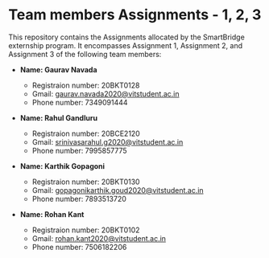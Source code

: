 # Team members Assignments - 1, 2, 3
This repository contains the Assignments allocated by the SmartBridge externship program. It encompasses Assignment 1, Assignment 2, and Assignment 3 of the following team members:

* **Name: Gaurav Navada**
  * Registraion number: 20BKT0128
  * Gmail: gaurav.navada2020@vitstudent.ac.in
  * Phone number: 7349091444

* **Name: Rahul Gandluru**
  * Registraion number: 20BCE2120
  * Gmail: srinivasarahul.g2020@vitstudent.ac.in
  * Phone number: 7995857775

* **Name: Karthik Gopagoni**
  * Registraion number: 20BKT0130
  * Gmail: gopagonikarthik.goud2020@vitstudent.ac.in
  * Phone number: 7893513720

* **Name: Rohan Kant**
  * Registraion number: 20BKT0102
  * Gmail: rohan.kant2020@vitstudent.ac.in
  * Phone number: 7506182206
